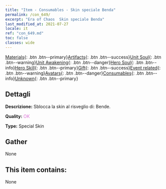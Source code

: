 ```yaml
---
title: "Item - Consumables - Skin speciale Benda"
permalink: /con_649/
excerpt: "Era of Chaos  Skin speciale Benda"
last_modified_at: 2021-07-27
locale: it
ref: "con_649.md"
toc: false
classes: wide
---
```

 [Materials](/ItemsIT/){: .btn .btn--primary}[Artifacts](/ItemsIT/Artifacts/){: .btn .btn--success}[Unit Soul](/ItemsIT/UnitSoul/){: .btn .btn--warning}[Unit Awakening](/ItemsIT/UnitAwakening/){: .btn .btn--danger}[Hero Soul](/ItemsIT/HeroSoul/){: .btn .btn--info}[Hero Skill](/ItemsIT/HeroSkill/){: .btn .btn--primary}[Gift](/ItemsIT/Gift/){: .btn .btn--success}[Event related](/ItemsIT/Events/){: .btn .btn--warning}[Avatars](/ItemsIT/Avatars/){: .btn .btn--danger}[Consumables](/ItemsIT/Consumables/){: .btn .btn--info}[Unknown](/ItemsIT/Unknown/){: .btn .btn--primary}

## Dettagli
 **Descrizione:** Sblocca la skin al risveglio di: Bende.

 **Quality:** <span style="color: #DA70D6">OK</span>

 **Type:** Special Skin

## Gather

  None

## This item contains:

  None

